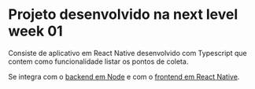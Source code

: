 # Projeto desenvolvido na next level week 01

Consiste de aplicativo em React Native desenvolvido com Typescript que contem como funcionalidade listar os pontos de coleta.

Se integra com o [backend em Node](https://github.com/jhefborges/nlw1-server) e com o [frontend em React Native](https://github.com/jhefborges/nlw1-mobile).
